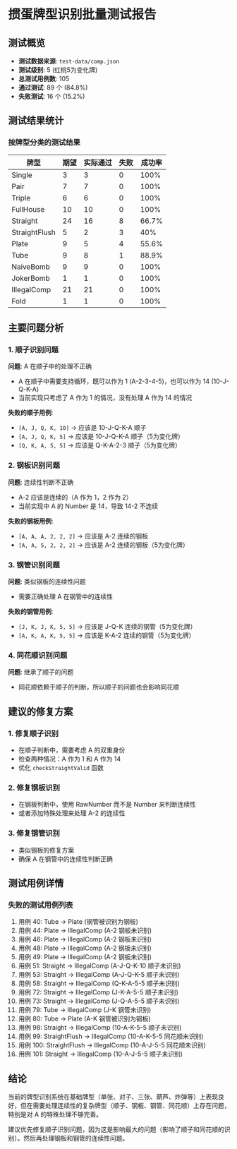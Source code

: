 # 掼蛋牌型识别批量测试报告

## 测试概览

- **测试数据来源**: `test-data/comp.json`
- **测试级别**: 5 (红桃5为变化牌)
- **总测试用例数**: 105
- **通过测试**: 89 个 (84.8%)
- **失败测试**: 16 个 (15.2%)

## 测试结果统计

### 按牌型分类的测试结果

| 牌型 | 期望 | 实际通过 | 失败 | 成功率 |
|------|------|----------|------|---------|
| Single | 3 | 3 | 0 | 100% |
| Pair | 7 | 7 | 0 | 100% |
| Triple | 6 | 6 | 0 | 100% |
| FullHouse | 10 | 10 | 0 | 100% |
| Straight | 24 | 16 | 8 | 66.7% |
| StraightFlush | 5 | 2 | 3 | 40% |
| Plate | 9 | 5 | 4 | 55.6% |
| Tube | 9 | 8 | 1 | 88.9% |
| NaiveBomb | 9 | 9 | 0 | 100% |
| JokerBomb | 1 | 1 | 0 | 100% |
| IllegalComp | 21 | 21 | 0 | 100% |
| Fold | 1 | 1 | 0 | 100% |

## 主要问题分析

### 1. 顺子识别问题

**问题**: A 在顺子中的处理不正确
- A 在顺子中需要支持循环，既可以作为 1 (A-2-3-4-5)，也可以作为 14 (10-J-Q-K-A)
- 当前实现只考虑了 A 作为 1 的情况，没有处理 A 作为 14 的情况

**失败的顺子用例**:
- `[A, J, Q, K, 10]` -> 应该是 10-J-Q-K-A 顺子
- `[A, J, Q, K, 5]` -> 应该是 10-J-Q-K-A 顺子（5为变化牌）
- `[Q, K, A, 5, 5]` -> 应该是 Q-K-A-2-3 顺子（5为变化牌）

### 2. 钢板识别问题

**问题**: 连续性判断不正确
- A-2 应该是连续的（A 作为 1，2 作为 2）
- 当前实现中 A 的 Number 是 14，导致 14-2 不连续

**失败的钢板用例**:
- `[A, A, A, 2, 2, 2]` -> 应该是 A-2 连续的钢板
- `[A, A, 5, 2, 2, 2]` -> 应该是 A-2 连续的钢板（5为变化牌）

### 3. 钢管识别问题

**问题**: 类似钢板的连续性问题
- 需要正确处理 A 在钢管中的连续性

**失败的钢管用例**:
- `[J, K, J, K, 5, 5]` -> 应该是 J-Q-K 连续的钢管（5为变化牌）
- `[A, K, A, K, 5, 5]` -> 应该是 K-A-2 连续的钢管（5为变化牌）

### 4. 同花顺识别问题

**问题**: 继承了顺子的问题
- 同花顺依赖于顺子的判断，所以顺子的问题也会影响同花顺

## 建议的修复方案

### 1. 修复顺子识别
- 在顺子判断中，需要考虑 A 的双重身份
- 检查两种情况：A 作为 1 和 A 作为 14
- 优化 `checkStraightValid` 函数

### 2. 修复钢板识别
- 在钢板判断中，使用 RawNumber 而不是 Number 来判断连续性
- 或者添加特殊处理来处理 A-2 的连续性

### 3. 修复钢管识别
- 类似钢板的修复方案
- 确保 A 在钢管中的连续性判断正确

## 测试用例详情

### 失败的测试用例列表
1. 用例 40: Tube -> Plate (钢管被识别为钢板)
2. 用例 44: Plate -> IllegalComp (A-2 钢板未识别)
3. 用例 46: Plate -> IllegalComp (A-2 钢板未识别)
4. 用例 48: Plate -> IllegalComp (A-2 钢板未识别)
5. 用例 49: Plate -> IllegalComp (A-2 钢板未识别)
6. 用例 51: Straight -> IllegalComp (A-J-Q-K-10 顺子未识别)
7. 用例 53: Straight -> IllegalComp (A-J-Q-K-5 顺子未识别)
8. 用例 58: Straight -> IllegalComp (Q-K-A-5-5 顺子未识别)
9. 用例 72: Straight -> IllegalComp (J-K-A-5-5 顺子未识别)
10. 用例 73: Straight -> IllegalComp (J-Q-A-5-5 顺子未识别)
11. 用例 79: Tube -> IllegalComp (J-K 钢管未识别)
12. 用例 80: Tube -> Plate (A-K 钢管被识别为钢板)
13. 用例 98: Straight -> IllegalComp (10-A-K-5-5 顺子未识别)
14. 用例 99: StraightFlush -> IllegalComp (10-A-K-5-5 同花顺未识别)
15. 用例 100: StraightFlush -> IllegalComp (10-A-J-5-5 同花顺未识别)
16. 用例 101: Straight -> IllegalComp (10-A-J-5-5 顺子未识别)

## 结论

当前的牌型识别系统在基础牌型（单张、对子、三张、葫芦、炸弹等）上表现良好，但在需要处理连续性的复杂牌型（顺子、钢板、钢管、同花顺）上存在问题，特别是对 A 的特殊处理不够完善。

建议优先修复顺子识别问题，因为这是影响最大的问题（影响了顺子和同花顺的识别）。然后再处理钢板和钢管的连续性问题。 